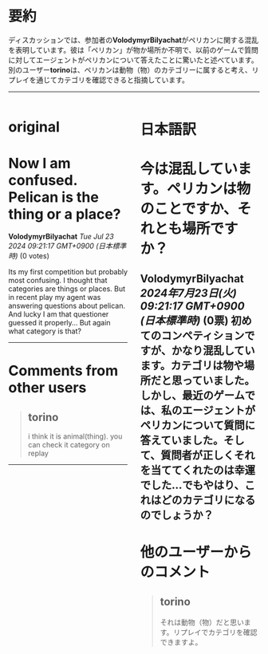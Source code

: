 # 要約 
ディスカッションでは、参加者の**VolodymyrBilyachat**がペリカンに関する混乱を表明しています。彼は「ペリカン」が物か場所か不明で、以前のゲームで質問に対してエージェントがペリカンについて答えたことに驚いたと述べています。別のユーザー**torino**は、ペリカンは動物（物）のカテゴリーに属すると考え、リプレイを通じてカテゴリを確認できると指摘しています。

---


<style>
.column-left{
  float: left;
  width: 47.5%;
  text-align: left;
}
.column-right{
  float: right;
  width: 47.5%;
  text-align: left;
}
.column-one{
  float: left;
  width: 100%;
  text-align: left;
}
</style>


<div class="column-left">

# original

# Now I am confused. Pelican is the thing or a place?

**VolodymyrBilyachat** *Tue Jul 23 2024 09:21:17 GMT+0900 (日本標準時)* (0 votes)

Its my first competition but probably most confusing. I thought that categories are things or places. But in recent play my agent was answering questions about pelican. And lucky I am that questioner guessed it properly… But again what category is that?



---

 # Comments from other users

> ## torino
> 
> i think it is animal(thing). you can check it category on replay
> 
> 
> 


---



</div>
<div class="column-right">

# 日本語訳

# 今は混乱しています。ペリカンは物のことですか、それとも場所ですか？
**VolodymyrBilyachat** *2024年7月23日(火) 09:21:17 GMT+0900 (日本標準時)* (0票)
初めてのコンペティションですが、かなり混乱しています。カテゴリは物や場所だと思っていました。しかし、最近のゲームでは、私のエージェントがペリカンについて質問に答えていました。そして、質問者が正しくそれを当ててくれたのは幸運でした…でもやはり、これはどのカテゴリになるのでしょうか？
---
# 他のユーザーからのコメント
> ## torino
> 
> それは動物（物）だと思います。リプレイでカテゴリを確認できますよ。


</div>